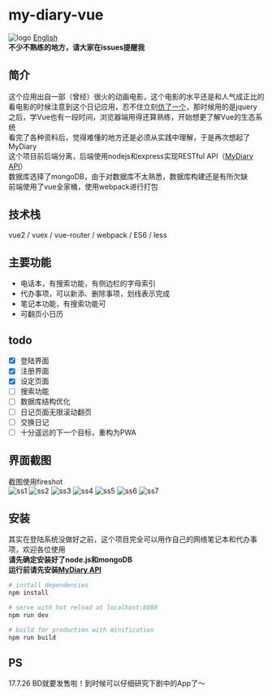 # my-diary-vue   
![logo](src/assets/logoBlue.png)
[English](README.En.md)       
**不少不熟练的地方，请大家在issues提醒我**    
## 简介
这个应用出自一部（曾经）很火的动画电影，这个电影的水平还是和人气成正比的    
看电影的时候注意到这个日记应用，忍不住立刻[仿了一个](https://github.com/ssshooter/MyDiary)，那时候用的是jquery             
之后，学Vue也有一段时间，浏览器端用得还算熟练，开始想更了解Vue的生态系统        
看完了各种资料后，觉得难懂的地方还是必须从实践中理解，于是再次想起了MyDiary        
这个项目前后端分离，后端使用nodejs和express实现RESTful API（[MyDiary API](https://github.com/ssshooter/MyDiary-API)）    
数据库选择了mongoDB，由于对数据库不太熟悉，数据库构建还是有所欠缺        
前端使用了vue全家桶，使用webpack进行打包    
## 技术栈    
vue2 / vuex / vue-router / webpack / ES6  / less     
## 主要功能
- 电话本，有搜索功能，有侧边栏的字母索引
- 代办事项，可以新添、删除事项，划线表示完成
- 笔记本功能，有搜索功能可
- 可翻页小日历
## todo
- [x] 登陆界面
- [x] 注册界面
- [x] 设定页面
- [ ] 搜索功能
- [ ] 数据库结构优化
- [ ] 日记页面无限滚动翻页
- [ ] 交换日记
- [ ] 十分遥远的下一个目标，重构为PWA
## 界面截图    
截图使用fireshot      
![ss1](screenshot/1.png)
![ss2](screenshot/2.png)
![ss3](screenshot/3.png)
![ss4](screenshot/4.png)
![ss5](screenshot/5.png)
![ss6](screenshot/6.png)
![ss7](screenshot/7.png)
## 安装
其实在登陆系统没做好之前，这个项目完全可以用作自己的网络笔记本和代办事项，欢迎各位使用   
**请先确定安装好了node.js和mongoDB**   
**运行前请先安装[MyDiary API](https://github.com/ssshooter/MyDiary-API)**
``` bash
# install dependencies
npm install

# serve with hot reload at localhost:8080
npm run dev

# build for production with minification
npm run build
```
## PS
17.7.26 BD就要发售啦！到时候可以仔细研究下剧中的App了～
